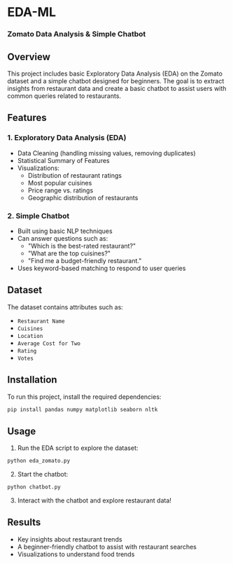 # EDA-ML
### Zomato Data Analysis & Simple Chatbot

## Overview
This project includes basic Exploratory Data Analysis (EDA) on the Zomato dataset and a simple chatbot designed for beginners. The goal is to extract insights from restaurant data and create a basic chatbot to assist users with common queries related to restaurants.

## Features
### 1. **Exploratory Data Analysis (EDA)**
- Data Cleaning (handling missing values, removing duplicates)
- Statistical Summary of Features
- Visualizations:
  - Distribution of restaurant ratings
  - Most popular cuisines
  - Price range vs. ratings
  - Geographic distribution of restaurants

### 2. **Simple Chatbot**
- Built using basic NLP techniques
- Can answer questions such as:
  - "Which is the best-rated restaurant?"
  - "What are the top cuisines?"
  - "Find me a budget-friendly restaurant."
- Uses keyword-based matching to respond to user queries

## Dataset
The dataset contains attributes such as:
- `Restaurant Name`
- `Cuisines`
- `Location`
- `Average Cost for Two`
- `Rating`
- `Votes`

## Installation
To run this project, install the required dependencies:
```bash
pip install pandas numpy matplotlib seaborn nltk
```

## Usage
1. Run the EDA script to explore the dataset:
```bash
python eda_zomato.py
```
2. Start the chatbot:
```bash
python chatbot.py
```
3. Interact with the chatbot and explore restaurant data!

## Results
- Key insights about restaurant trends
- A beginner-friendly chatbot to assist with restaurant searches
- Visualizations to understand food trends


